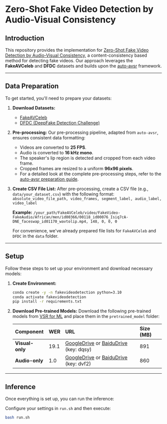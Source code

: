 # Zero-Shot Fake Video Detection by Audio-Visual Consistency

## Introduction

This repository provides the implementation for [Zero-Shot Fake Video Detection by Audio-Visual Consistency](https://arxiv.org/abs/2406.07854), a content-consistency based method for detecting fake videos. Our approach leverages the **FakeAVCeleb** and **DFDC** datasets and builds upon the [auto-avsr](https://github.com/mpc001/auto_avsr/tree/main) framework.

---

## Data Preparation

To get started, you'll need to prepare your datasets:

1.  **Download Datasets:**
    * [FakeAVCeleb](https://sites.google.com/view/fakeavcelebdash-lab/)
    * [DFDC (DeepFake Detection Challenge)](https://www.kaggle.com/competitions/deepfake-detection-challenge/data)

2.  **Pre-processing:**
    Our pre-processing pipeline, adapted from `auto-avsr`, ensures consistent data formatting:
    * Videos are converted to **25 FPS**.
    * Audio is converted to **16 kHz mono**.
    * The speaker's lip region is detected and cropped from each video frame.
    * Cropped frames are resized to a uniform **96x96 pixels**.
    * For a detailed look at the complete pre-processing steps, refer to the [auto-avsr preparation guide](https://github.com/mpc001/auto_avsr/tree/main/preparation).

3.  **Create CSV File List:**
    After pre-processing, create a CSV file (e.g., `data/your_dataset.csv`) with the following format:
    `absolute_video_file_path, video_frames, segment_label, audio_label, video_label`

    **Example:**
    `/your_path/FakeAVCeleb/video/FakeVideo-FakeAudio/African/men/id00366/00118_id00076_Isiq7cA-DNE_faceswap_id01170_wavtolip.mp4, 148, 0, 0, 0`

    For convenience, we've already prepared file lists for `FakeAVCeleb` and `DFDC` in the `data` folder.

---

## Setup

Follow these steps to set up your environment and download necessary models:

1.  **Create Environment:**

    ```bash
    conda create -y -n fakevideodetection python=3.10
    conda activate fakevideodetection
    pip install -r requirements.txt
    ```

2.  **Download Pre-trained Models:**
    Download the following pre-trained models from [VSR for ML](https://github.com/mpc001/Visual_Speech_Recognition_for_Multiple_Languages) and place them in the `pretrained_model` folder:

    | Component       | WER  | URL                                                                   | Size (MB) |
    | :-------------- | :--- | :-------------------------------------------------------------------- | :-------- |
    | **Visual-only** | 19.1 | [GoogleDrive](http://bit.ly/40EAtyX) or [BaiduDrive](https://bit.ly/3ZjbrV5) (key: dqsy) | 891       |
    | **Audio-only** | 1.0  | [GoogleDrive](http://bit.ly/3ZSdh0l) or [BaiduDrive](http://bit.ly/3Z1TlGU) (key: dvf2) | 860       |

---

## Inference

Once everything is set up, you can run the inference:

Configure your settings in `run.sh` and then execute:

```bash
bash run.sh